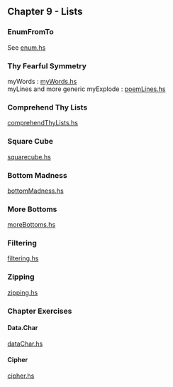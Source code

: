 ## Chapter 9 - Lists

### EnumFromTo
See [enum.hs](enum.hs)

### Thy Fearful Symmetry
myWords : [myWords.hs](myWords.hs)        
myLines and more generic myExplode : [poemLines.hs](poemLines.hs)

### Comprehend Thy Lists
[comprehendThyLists.hs](comprehendThyLists.hs)

### Square Cube
[squarecube.hs](squarecube.hs)

### Bottom Madness
[bottomMadness.hs](bottomMadness.hs)

### More Bottoms
[moreBottoms.hs](moreBottoms.hs)

### Filtering 
[filtering.hs](filtering.hs)

### Zipping
[zipping.hs](zipping.hs)

### Chapter Exercises 
#### Data.Char 
[dataChar.hs](dataChar.hs)
#### Cipher
[cipher.hs](cipher.hs)
